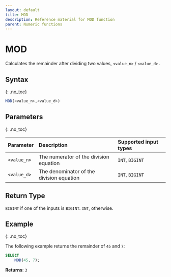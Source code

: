 ```yaml
---
layout: default
title: MOD
description: Reference material for MOD function
parent: Numeric functions
---
```


# MOD

Calculates the remainder after dividing two values, `<value_n>` / `<value_d>.`

## Syntax
{: .no_toc}

```sql
MOD(<value_n>,<value_d>)
```
## Parameters 
{: .no_toc}

| Parameter   | Description                              | Supported input types |
| :---------- | :--------------------------------------- | :-------------------- |
| `<value_n>` | The numerator of the division equation   | `INT`, `BIGINT`       |
| `<value_d>` | The denominator of the division equation | `INT`, `BIGINT`       |

## Return Type
`BIGINT` if one of the inputs is `BIGINT`. `INT`, otherwise.

## Example
{: .no_toc}

The following example returns the remainder of `45` and `7`: 

```sql
SELECT
    MOD(45, 7);
```

**Returns**: `3`
